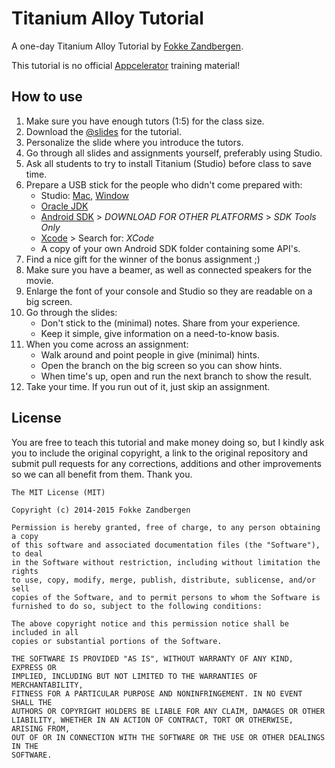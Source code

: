 # Titanium Alloy Tutorial

A one-day Titanium Alloy Tutorial by [Fokke Zandbergen](http://fokkezb.nl).

This tutorial is no official [Appcelerator](http://appcelerator.com) training material!

## How to use

1. Make sure you have enough tutors (1:5) for the class size.
2. Download the [@slides](@slides) for the tutorial.
3. Personalize the slide where you introduce the tutors.
4. Go through all slides and assignments yourself, preferably using Studio.
5. Ask all students to try to install Titanium (Studio) before class to save time.
6. Prepare a USB stick for the people who didn't come prepared with:
	* Studio: [Mac](http://titanium-studio.s3.amazonaws.com/latest/Titanium_Studio.dmg), [Window](http://titanium-studio.s3.amazonaws.com/latest/Titanium_Studio.exe)
	* [Oracle JDK](http://www.oracle.com/technetwork/java/javase/downloads/jdk8-downloads-2133151.html)
	* [Android SDK](http://developer.android.com/sdk/index.html) > *DOWNLOAD FOR OTHER PLATFORMS* > *SDK Tools Only*
	* [Xcode](https://developer.apple.com/downloads/index.action#) > Search for: *XCode*
	* A copy of your own Android SDK folder containing some API's.
7. Find a nice gift for the winner of the bonus assignment ;)
8. Make sure you have a beamer, as well as connected speakers for the movie.
9. Enlarge the font of your console and Studio so they are readable on a big screen.
10. Go through the slides:
	* Don't stick to the (minimal) notes. Share from your experience.
	* Keep it simple, give information on a need-to-know basis.
11. When you come across an assignment:
	* Walk around and point people in give (minimal) hints.
	* Open the branch on the big screen so you can show hints.
	* When time's up, open and run the next branch to show the result.
12. Take your time. If you run out of it, just skip an assignment.

## License

You are free to teach this tutorial and make money doing so, but I kindly ask you to include the original copyright, a link to the original repository and submit pull requests for any corrections, additions and other improvements so we can all benefit from them. Thank you.

	The MIT License (MIT)
	
	Copyright (c) 2014-2015 Fokke Zandbergen
	
	Permission is hereby granted, free of charge, to any person obtaining a copy
	of this software and associated documentation files (the "Software"), to deal
	in the Software without restriction, including without limitation the rights
	to use, copy, modify, merge, publish, distribute, sublicense, and/or sell
	copies of the Software, and to permit persons to whom the Software is
	furnished to do so, subject to the following conditions:
	
	The above copyright notice and this permission notice shall be included in all
	copies or substantial portions of the Software.
	
	THE SOFTWARE IS PROVIDED "AS IS", WITHOUT WARRANTY OF ANY KIND, EXPRESS OR
	IMPLIED, INCLUDING BUT NOT LIMITED TO THE WARRANTIES OF MERCHANTABILITY,
	FITNESS FOR A PARTICULAR PURPOSE AND NONINFRINGEMENT. IN NO EVENT SHALL THE
	AUTHORS OR COPYRIGHT HOLDERS BE LIABLE FOR ANY CLAIM, DAMAGES OR OTHER
	LIABILITY, WHETHER IN AN ACTION OF CONTRACT, TORT OR OTHERWISE, ARISING FROM,
	OUT OF OR IN CONNECTION WITH THE SOFTWARE OR THE USE OR OTHER DEALINGS IN THE
	SOFTWARE.
